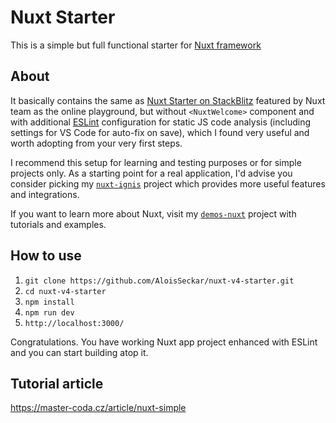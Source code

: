 # Nuxt Starter
This is a simple but full functional starter for [Nuxt framework](https://nuxt.com/)

## About
It basically contains the same as [Nuxt Starter on StackBlitz](hhttps://stackblitz.com/github/nuxt/starter/tree/v4) featured by Nuxt team as the online playground, but without `<NuxtWelcome>` component and with additional [ESLint](https://eslint.org/) configuration for static JS code analysis (including settings for VS Code for auto-fix on save), which I found very useful and worth adopting from your very first steps.

I recommend this setup for learning and testing purposes or for simple projects only. As a starting point for a real application, I'd advise you consider picking my [`nuxt-ignis`](https://github.com/AloisSeckar/nuxt-ignis) project which provides more useful features and integrations.

If you want to learn more about Nuxt, visit my [`demos-nuxt`](https://github.com/AloisSeckar/demos-nuxt) project with tutorials and examples.

## How to use
1. `git clone https://github.com/AloisSeckar/nuxt-v4-starter.git`
2. `cd nuxt-v4-starter`
3. `npm install`
4. `npm run dev`
5. `http://localhost:3000/`

Congratulations. You have working Nuxt app project enhanced with ESLint and you can start building atop it.

## Tutorial article
https://master-coda.cz/article/nuxt-simple

